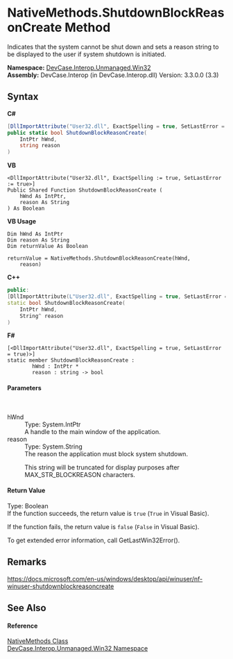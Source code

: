 # NativeMethods.ShutdownBlockReasonCreate Method 
 

Indicates that the system cannot be shut down and sets a reason string to be displayed to the user if system shutdown is initiated.

**Namespace:**&nbsp;<a href="N_DevCase_Interop_Unmanaged_Win32">DevCase.Interop.Unmanaged.Win32</a><br />**Assembly:**&nbsp;DevCase.Interop (in DevCase.Interop.dll) Version: 3.3.0.0 (3.3)

## Syntax

**C#**<br />
``` C#
[DllImportAttribute("User32.dll", ExactSpelling = true, SetLastError = true)]
public static bool ShutdownBlockReasonCreate(
	IntPtr hWnd,
	string reason
)
```

**VB**<br />
``` VB
<DllImportAttribute("User32.dll", ExactSpelling := true, SetLastError := true>]
Public Shared Function ShutdownBlockReasonCreate ( 
	hWnd As IntPtr,
	reason As String
) As Boolean
```

**VB Usage**<br />
``` VB Usage
Dim hWnd As IntPtr
Dim reason As String
Dim returnValue As Boolean

returnValue = NativeMethods.ShutdownBlockReasonCreate(hWnd, 
	reason)
```

**C++**<br />
``` C++
public:
[DllImportAttribute(L"User32.dll", ExactSpelling = true, SetLastError = true)]
static bool ShutdownBlockReasonCreate(
	IntPtr hWnd, 
	String^ reason
)
```

**F#**<br />
``` F#
[<DllImportAttribute("User32.dll", ExactSpelling = true, SetLastError = true)>]
static member ShutdownBlockReasonCreate : 
        hWnd : IntPtr * 
        reason : string -> bool 

```


#### Parameters
&nbsp;<dl><dt>hWnd</dt><dd>Type: System.IntPtr<br />A handle to the main window of the application.</dd><dt>reason</dt><dd>Type: System.String<br />The reason the application must block system shutdown. 

 This string will be truncated for display purposes after MAX_STR_BLOCKREASON characters.</dd></dl>

#### Return Value
Type: Boolean<br />If the function succeeds, the return value is `true` (`True` in Visual Basic). 

 If the function fails, the return value is `false` (`False` in Visual Basic). 

 To get extended error information, call GetLastWin32Error().

## Remarks
<a href="https://docs.microsoft.com/en-us/windows/desktop/api/winuser/nf-winuser-shutdownblockreasoncreate" target="_blank">https://docs.microsoft.com/en-us/windows/desktop/api/winuser/nf-winuser-shutdownblockreasoncreate</a>

## See Also


#### Reference
<a href="T_DevCase_Interop_Unmanaged_Win32_NativeMethods">NativeMethods Class</a><br /><a href="N_DevCase_Interop_Unmanaged_Win32">DevCase.Interop.Unmanaged.Win32 Namespace</a><br />